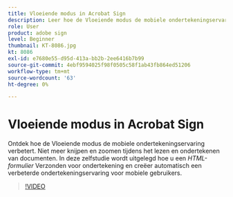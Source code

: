 ```yaml
---
title: Vloeiende modus in Acrobat Sign
description: Leer hoe de Vloeiende modus de mobiele ondertekeningservaring verbetert
role: User
product: adobe sign
level: Beginner
thumbnail: KT-8086.jpg
kt: 8086
exl-id: e7680e55-d95d-413a-bb2b-2ee6416b7b99
source-git-commit: 4ebf9594025f98f0505c58f1ab43fb864ed51206
workflow-type: tm+mt
source-wordcount: '63'
ht-degree: 0%

---
```


# Vloeiende modus in Acrobat Sign

Ontdek hoe de Vloeiende modus de mobiele ondertekeningservaring verbetert. Niet meer knijpen en zoomen tijdens het lezen en ondertekenen van documenten. In deze zelfstudie wordt uitgelegd hoe u een _HTML-formulier_ Verzonden voor ondertekening en creëer automatisch een verbeterde ondertekeningservaring voor mobiele gebruikers.

>[!VIDEO](https://video.tv.adobe.com/v/333803?quality=12&learn=on&hidetitle=true)
